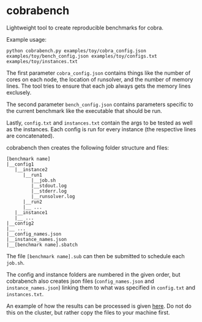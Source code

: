 # cobrabench

Lightweight tool to create reproducible benchmarks for cobra.

Example usage:
```
python cobrabench.py examples/toy/cobra_config.json examples/toy/bench_config.json examples/toy/configs.txt examples/toy/instances.txt
```

The first parameter `cobra_config.json` contains things like the number of cores on each node, the location of runsolver, and the number of memory lines. The tool tries to ensure that each job always gets the memory lines exclusely.

The second parameter `bench_config.json` contains parameters specific to the current benchmark like the executable that should be run. 

Lastly, `config.txt` and `instances.txt` contain the args to be tested as well as the instances. Each config is run for every instance (the respective lines are concatenated).

cobrabench then creates the following folder structure and files:
```
[benchmark name]
|__config1
   |__instance2
      |__run1
         |__job.sh
         |__stdout.log
         |__stderr.log
         |__runsolver.log
      |__run2
      |__ ...
   |__instance1
   |__ ...
|__config2
|__ ...
|__config_names.json
|__instance_names.json
|__[benchmark name].sbatch
```

The file `[benchmark name].sub` can then be submitted to schedule each `job.sh`.

The config and instance folders are numbered in the given order, but cobrabench also creates json files (`config_names.json` and `instance_names.json`) linking them to what was specified in `config.txt` and `instances.txt`.

An example of how the results can be processed is given [here](examples/tlsp/evaluation.py). Do not do this on the cluster, but rather copy the files to your machine first.

